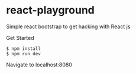 # react-playground
Simple react bootstrap to get hacking with React js

Get Started
```
$ npm install
$ npm run dev
```
Navigate to localhost:8080
